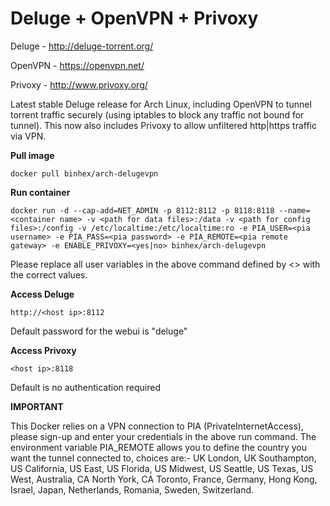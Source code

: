 Deluge + OpenVPN + Privoxy
==========================

Deluge - http://deluge-torrent.org/

OpenVPN - https://openvpn.net/

Privoxy - http://www.privoxy.org/

Latest stable Deluge release for Arch Linux, including OpenVPN to tunnel torrent traffic securely (using iptables to block any traffic not bound for tunnel). This now also includes Privoxy to allow unfiltered http|https traffic via VPN.

**Pull image**

```
docker pull binhex/arch-delugevpn
```

**Run container**

```
docker run -d --cap-add=NET_ADMIN -p 8112:8112 -p 8118:8118 --name=<container name> -v <path for data files>:/data -v <path for config files>:/config -v /etc/localtime:/etc/localtime:ro -e PIA_USER=<pia username> -e PIA_PASS=<pia password> -e PIA_REMOTE=<pia remote gateway> -e ENABLE_PRIVOXY=<yes|no> binhex/arch-delugevpn
```

Please replace all user variables in the above command defined by <> with the correct values.

**Access Deluge**

```
http://<host ip>:8112
```

Default password for the webui is "deluge"

**Access Privoxy**

```
<host ip>:8118
```

Default is no authentication required

**IMPORTANT**

This Docker relies on a VPN connection to PIA (PrivateInternetAccess), please sign-up and enter your credentials in the above run command. The environment variable PIA_REMOTE allows you to define the country you want the tunnel connected to, choices are:- UK London, UK Southampton, US California, US East, US Florida, US Midwest, US Seattle, US Texas, US West, Australia, CA North York, CA Toronto, France, Germany, Hong Kong, Israel, Japan, Netherlands, Romania, Sweden, Switzerland.

